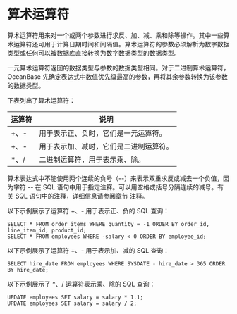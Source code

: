 算术运算符 
==========================



算术运算符用来对一个或两个参数进行求反、加、减、乘和除等操作。其中一些算术运算符还可用于计算日期时间和间隔值。算术运算符的参数必须解析为数字数据类型或任何可以被数据库直接转换为数字数据类型的数据类型。

一元算术运算符返回的数据类型与参数的数据类型相同。对于二进制算术运算符，OceanBase 先确定表达式中数值优先级最高的参数，再将其余参数转换为该参数的数据类型。

下表列出了算术运算符：


| 运算符  |         说明          |
|------|---------------------|
| +、-  | 用于表示正、负时，它们是一元运算符。  |
| +、-  | 用于表示加、减时，它们是二进制运算符。 |
| \*、/ | 二进制运算符，用于表示乘、除。     |



算术表达式中不能使用两个连续的负号（--）来表示双重求反或减去一个负值，因为字符 -- 在 SQL 语句中用于指定注释。可以用空格或括号分隔连续的减号。有关 SQL 语句中的注释，详细信息请参阅章节 [注释]()。

以下示例展示了运算符 +、- 用于表示正、负的 SQL 查询：

    SELECT * FROM order_items WHERE quantity = -1 ORDER BY order_id, line_item_id, product_id; 
    SELECT * FROM employees WHERE -salary < 0 ORDER BY employee_id;



以下示例展示了运算符 +、- 用于表示加、减的 SQL 查询：

    SELECT hire_date FROM employees WHERE SYSDATE - hire_date > 365 ORDER BY hire_date;



以下示例展示了 \*、/ 运算符表示乘、除的 SQL 查询：

    UPDATE employees SET salary = salary * 1.1;
    UPDATE employees SET salary = salary / 2;


